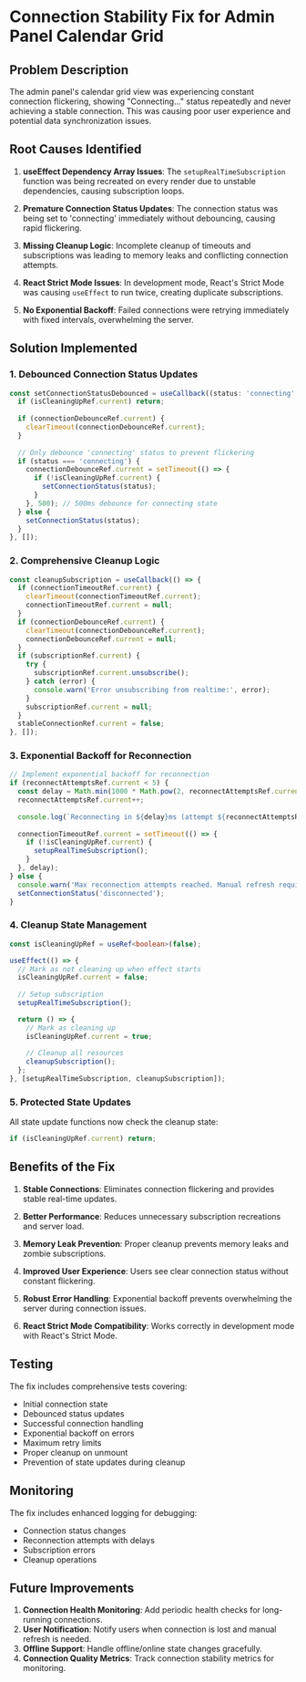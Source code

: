 # Connection Stability Fix for Admin Panel Calendar Grid

## Problem Description

The admin panel's calendar grid view was experiencing constant connection flickering, showing "Connecting..." status repeatedly and never achieving a stable connection. This was causing poor user experience and potential data synchronization issues.

## Root Causes Identified

1. **useEffect Dependency Array Issues**: The `setupRealTimeSubscription` function was being recreated on every render due to unstable dependencies, causing subscription loops.

2. **Premature Connection Status Updates**: The connection status was being set to 'connecting' immediately without debouncing, causing rapid flickering.

3. **Missing Cleanup Logic**: Incomplete cleanup of timeouts and subscriptions was leading to memory leaks and conflicting connection attempts.

4. **React Strict Mode Issues**: In development mode, React's Strict Mode was causing `useEffect` to run twice, creating duplicate subscriptions.

5. **No Exponential Backoff**: Failed connections were retrying immediately with fixed intervals, overwhelming the server.

## Solution Implemented

### 1. Debounced Connection Status Updates

```typescript
const setConnectionStatusDebounced = useCallback((status: 'connecting' | 'connected' | 'disconnected') => {
  if (isCleaningUpRef.current) return;
  
  if (connectionDebounceRef.current) {
    clearTimeout(connectionDebounceRef.current);
  }
  
  // Only debounce 'connecting' status to prevent flickering
  if (status === 'connecting') {
    connectionDebounceRef.current = setTimeout(() => {
      if (!isCleaningUpRef.current) {
        setConnectionStatus(status);
      }
    }, 500); // 500ms debounce for connecting state
  } else {
    setConnectionStatus(status);
  }
}, []);
```

### 2. Comprehensive Cleanup Logic

```typescript
const cleanupSubscription = useCallback(() => {
  if (connectionTimeoutRef.current) {
    clearTimeout(connectionTimeoutRef.current);
    connectionTimeoutRef.current = null;
  }
  if (connectionDebounceRef.current) {
    clearTimeout(connectionDebounceRef.current);
    connectionDebounceRef.current = null;
  }
  if (subscriptionRef.current) {
    try {
      subscriptionRef.current.unsubscribe();
    } catch (error) {
      console.warn('Error unsubscribing from realtime:', error);
    }
    subscriptionRef.current = null;
  }
  stableConnectionRef.current = false;
}, []);
```

### 3. Exponential Backoff for Reconnection

```typescript
// Implement exponential backoff for reconnection
if (reconnectAttemptsRef.current < 5) {
  const delay = Math.min(1000 * Math.pow(2, reconnectAttemptsRef.current), 30000); // Max 30 seconds
  reconnectAttemptsRef.current++;
  
  console.log(`Reconnecting in ${delay}ms (attempt ${reconnectAttemptsRef.current}/5)`);
  
  connectionTimeoutRef.current = setTimeout(() => {
    if (!isCleaningUpRef.current) {
      setupRealTimeSubscription();
    }
  }, delay);
} else {
  console.warn('Max reconnection attempts reached. Manual refresh required.');
  setConnectionStatus('disconnected');
}
```

### 4. Cleanup State Management

```typescript
const isCleaningUpRef = useRef<boolean>(false);

useEffect(() => {
  // Mark as not cleaning up when effect starts
  isCleaningUpRef.current = false;
  
  // Setup subscription
  setupRealTimeSubscription();

  return () => {
    // Mark as cleaning up
    isCleaningUpRef.current = true;
    
    // Cleanup all resources
    cleanupSubscription();
  };
}, [setupRealTimeSubscription, cleanupSubscription]);
```

### 5. Protected State Updates

All state update functions now check the cleanup state:

```typescript
if (isCleaningUpRef.current) return;
```

## Benefits of the Fix

1. **Stable Connections**: Eliminates connection flickering and provides stable real-time updates.

2. **Better Performance**: Reduces unnecessary subscription recreations and server load.

3. **Memory Leak Prevention**: Proper cleanup prevents memory leaks and zombie subscriptions.

4. **Improved User Experience**: Users see clear connection status without constant flickering.

5. **Robust Error Handling**: Exponential backoff prevents overwhelming the server during connection issues.

6. **React Strict Mode Compatibility**: Works correctly in development mode with React's Strict Mode.

## Testing

The fix includes comprehensive tests covering:
- Initial connection state
- Debounced status updates
- Successful connection handling
- Exponential backoff on errors
- Maximum retry limits
- Proper cleanup on unmount
- Prevention of state updates during cleanup

## Monitoring

The fix includes enhanced logging for debugging:
- Connection status changes
- Reconnection attempts with delays
- Subscription errors
- Cleanup operations

## Future Improvements

1. **Connection Health Monitoring**: Add periodic health checks for long-running connections.
2. **User Notification**: Notify users when connection is lost and manual refresh is needed.
3. **Offline Support**: Handle offline/online state changes gracefully.
4. **Connection Quality Metrics**: Track connection stability metrics for monitoring.